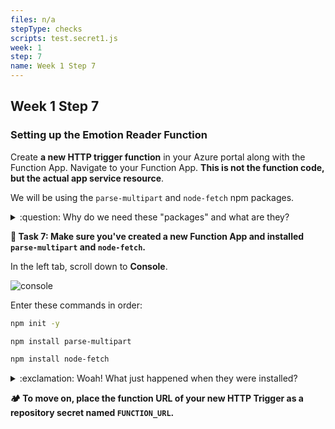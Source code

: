 ```yaml
---
files: n/a
stepType: checks
scripts: test.secret1.js
week: 1
step: 7
name: Week 1 Step 7
---
```


## Week 1 Step 7

### Setting up the Emotion Reader Function

Create **a new HTTP trigger function** in your Azure portal along with the Function App. Navigate to your Function App. **This is not the function code, but the actual app service resource**. 

We will be using the `parse-multipart`  and `node-fetch` npm packages.

<details>
<summary>:question: Why do we need these "packages" and what are they?</summary>
  </br>

Before the Azure Function can run the code we will write, we have to install all the necessary package dependencies. These packages contain **code that we will "depend on" in the application**; we have to install them in the console using `npm install`.

[What is a package?](https://www.w3schools.com/nodejs/nodejs_npm.asp)
  <br><br/>
</details>

**:pencil: Task 7: Make sure you've created a new Function App and installed `parse-multipart` and `node-fetch`.**

In the left tab, scroll down to **Console**.

![console](https://user-images.githubusercontent.com/52464195/93178238-cf5c4e00-f6e8-11ea-90ab-c42f746cf04e.png)

Enter these commands in order:

```sh
npm init -y 

npm install parse-multipart

npm install node-fetch
```
<details>
<summary>:exclamation: Woah! What just happened when they were installed?</summary>
  </br>

The first command created a **package.json** file to store your dependencies and essentially keeps track of what packages your application needs. The next two actually install the necessary packages with code, `parse-multipart` and `node-fetch`.

*Note: If you get red text like `WARN`, you can ignore it.*
  <br><br/>
</details>

**:camping: To move on, place the function URL of your new HTTP Trigger as a repository secret named `FUNCTION_URL`.**
